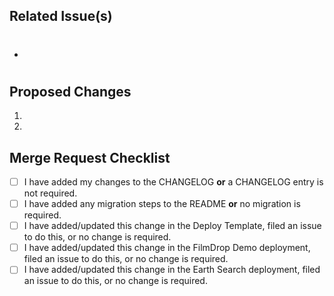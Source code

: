 ## Related Issue(s)

- #

## Proposed Changes

1.
2.

## Merge Request Checklist

- [ ] I have added my changes to the CHANGELOG **or** a CHANGELOG entry is not required.
- [ ] I have added any migration steps to the README **or** no migration is required.
- [ ] I have added/updated this change in the Deploy Template, filed an issue to do this, or no change is required.
- [ ] I have added/updated this change in the FilmDrop Demo deployment, filed an issue to do this, or no change is required.
- [ ] I have added/updated this change in the Earth Search deployment, filed an issue to do this, or no change is required.
